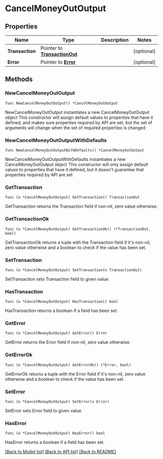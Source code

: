 # CancelMoneyOutOutput

## Properties

Name | Type | Description | Notes
------------ | ------------- | ------------- | -------------
**Transaction** | Pointer to [**TransactionOut**](TransactionOut.md) |  | [optional] 
**Error** | Pointer to [**Error**](Error.md) |  | [optional] 

## Methods

### NewCancelMoneyOutOutput

`func NewCancelMoneyOutOutput() *CancelMoneyOutOutput`

NewCancelMoneyOutOutput instantiates a new CancelMoneyOutOutput object
This constructor will assign default values to properties that have it defined,
and makes sure properties required by API are set, but the set of arguments
will change when the set of required properties is changed

### NewCancelMoneyOutOutputWithDefaults

`func NewCancelMoneyOutOutputWithDefaults() *CancelMoneyOutOutput`

NewCancelMoneyOutOutputWithDefaults instantiates a new CancelMoneyOutOutput object
This constructor will only assign default values to properties that have it defined,
but it doesn't guarantee that properties required by API are set

### GetTransaction

`func (o *CancelMoneyOutOutput) GetTransaction() TransactionOut`

GetTransaction returns the Transaction field if non-nil, zero value otherwise.

### GetTransactionOk

`func (o *CancelMoneyOutOutput) GetTransactionOk() (*TransactionOut, bool)`

GetTransactionOk returns a tuple with the Transaction field if it's non-nil, zero value otherwise
and a boolean to check if the value has been set.

### SetTransaction

`func (o *CancelMoneyOutOutput) SetTransaction(v TransactionOut)`

SetTransaction sets Transaction field to given value.

### HasTransaction

`func (o *CancelMoneyOutOutput) HasTransaction() bool`

HasTransaction returns a boolean if a field has been set.

### GetError

`func (o *CancelMoneyOutOutput) GetError() Error`

GetError returns the Error field if non-nil, zero value otherwise.

### GetErrorOk

`func (o *CancelMoneyOutOutput) GetErrorOk() (*Error, bool)`

GetErrorOk returns a tuple with the Error field if it's non-nil, zero value otherwise
and a boolean to check if the value has been set.

### SetError

`func (o *CancelMoneyOutOutput) SetError(v Error)`

SetError sets Error field to given value.

### HasError

`func (o *CancelMoneyOutOutput) HasError() bool`

HasError returns a boolean if a field has been set.


[[Back to Model list]](../README.md#documentation-for-models) [[Back to API list]](../README.md#documentation-for-api-endpoints) [[Back to README]](../README.md)


